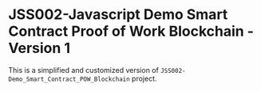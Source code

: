 # JSS002-Javascript Demo Smart Contract Proof of Work Blockchain - Version 1

This is a simplified and customized version of `JSS002-Demo_Smart_Contract_POW_Blockchain` project.